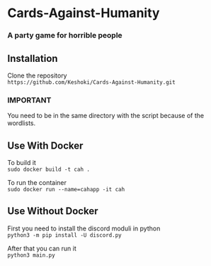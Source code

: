 # Cards-Against-Humanity  
### A party game for horrible people

## Installation  
Clone the repository   
`https://github.com/Keshoki/Cards-Against-Humanity.git`  
### IMPORTANT
You need to be in the same directory with the script because of the wordlists.

## Use With Docker  
To build it  
`sudo docker build -t cah .`  

To run the container  
`sudo docker run --name=cahapp -it cah`  

## Use Without Docker  
First you need to install the discord moduli in python  
`python3 -m pip install -U discord.py`  

After that you can run it  
`python3 main.py`  
